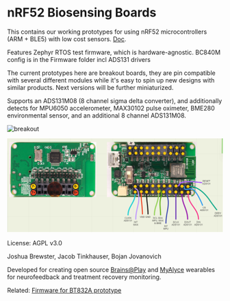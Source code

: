 # nRF52 Biosensing Boards

This contains our working prototypes for using nRF52 microcontrollers (ARM + BLE5) with low cost sensors. [Doc](https://docs.google.com/document/d/1gOrWiBDynYziCYDMF4r1Rw85PXo9JbuBrYJEEkW2U-c/edit?usp=sharing). 

Features Zephyr RTOS test firmware, which is hardware-agnostic. BC840M config is in the Firmware folder incl ADS131 drivers

The current prototypes here are breakout boards, they are pin compatible with several different modules while it's easy to spin up new designs with similar products. Next versions will be further miniaturized.

Supports an ADS131M08 (8 channel sigma delta converter), and additionally detects for MPU6050 accelerometer, MAX30102 pulse oximeter, BME280 environmental sensor, and an additional 8 channel ADS131M08. 

![breakout](Capture.PNG)

![supported](supported.png)

License: AGPL v3.0

Joshua Brewster, Jacob Tinkhauser, Bojan Jovanovich

Developed for creating open source [Brains@Play](https://brainsatplay.com) and [MyAlyce](https://github.com/myalyce/myalyce) wearables for neurofeedback and treatment recovery monitoring.

Related:
[Firmware for BT832A prototype](https://github.com/joshbrew/BT832_Zephyr)